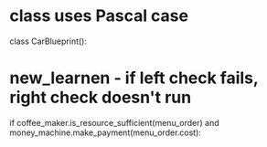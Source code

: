 # class uses Pascal case
class CarBlueprint():

# new_learnen - if left check fails, right check doesn't run
if coffee_maker.is_resource_sufficient(menu_order) and money_machine.make_payment(menu_order.cost):
            